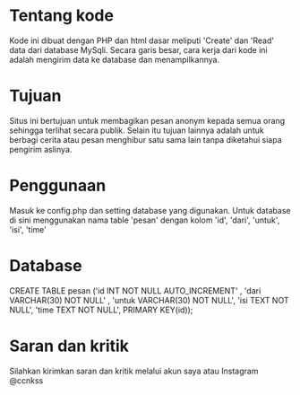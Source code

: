 # Tentang kode
Kode ini dibuat dengan PHP dan html dasar meliputi 'Create' dan 'Read' data dari database MySqli. Secara garis besar, cara kerja dari kode ini adalah mengirim data ke database dan menampilkannya.

# Tujuan
Situs ini bertujuan untuk membagikan pesan anonym kepada semua orang sehingga terlihat secara publik. Selain itu tujuan lainnya adalah untuk berbagi cerita atau pesan menghibur satu sama lain tanpa diketahui siapa pengirim aslinya.

# Penggunaan
Masuk ke config.php dan setting database yang digunakan.
Untuk database di sini menggunakan nama table 'pesan' dengan kolom 'id', 'dari', 'untuk', 'isi', 'time'

# Database
CREATE TABLE pesan ('id INT NOT NULL AUTO_INCREMENT' , 'dari VARCHAR(30) NOT NULL' , 'untuk VARCHAR(30) NOT NULL', 'isi TEXT NOT NULL', 'time TEXT NOT NULL', PRIMARY KEY(id));  

# Saran dan kritik
Silahkan kirimkan saran dan kritik melalui akun saya atau Instagram @ccnkss 
